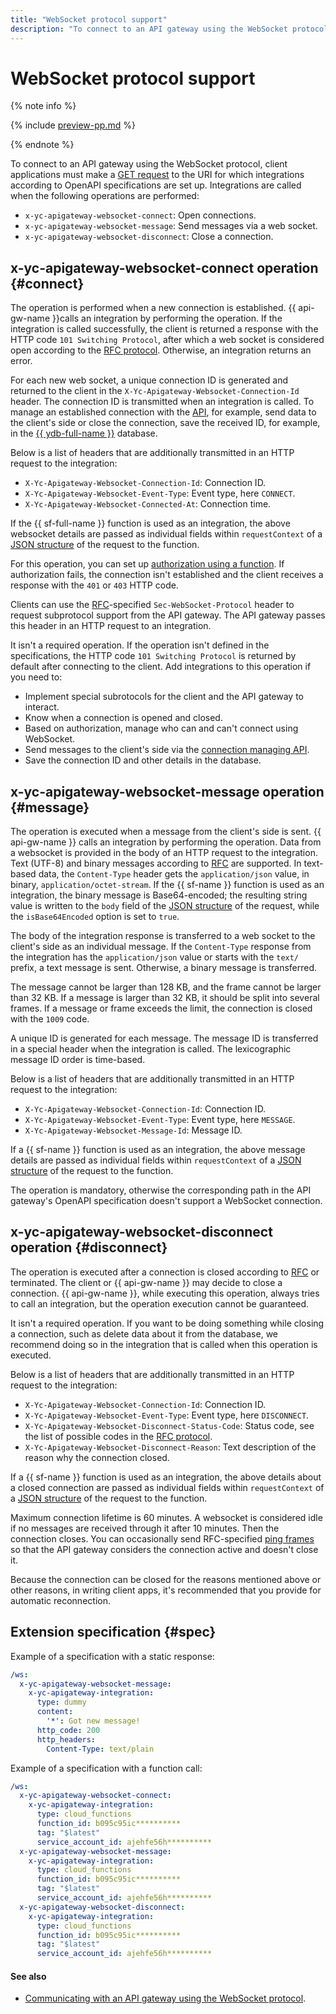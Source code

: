 ```yaml
---
title: "WebSocket protocol support"
description: "To connect to an API gateway using the WebSocket protocol, client applications must make a GET request to the URI for which integrations according to OpenAPI specifications are set up."
---
```


# WebSocket protocol support

{% note info %}

{% include [preview-pp.md](../../../_includes/preview-pp.md) %}

{% endnote %}

To connect to an API gateway using the WebSocket protocol, client applications must make a [GET request](https://www.rfc-editor.org/rfc/rfc6455#section-1.3) to the URI for which integrations according to OpenAPI specifications are set up. Integrations are called when the following operations are performed:
* `x-yc-apigateway-websocket-connect`: Open connections.
* `x-yc-apigateway-websocket-message`: Send messages via a web socket.
* `x-yc-apigateway-websocket-disconnect`: Close a connection.

## x-yc-apigateway-websocket-connect operation {#connect}

The operation is performed when a new connection is established. {{ api-gw-name }}calls an integration by performing the operation. If the integration is called successfully, the client is returned a response with the HTTP code `101 Switching Protocol`, after which a web socket is considered open according to the [RFC protocol](https://www.rfc-editor.org/rfc/rfc6455#page-12). Otherwise, an integration returns an error.

For each new web socket, a unique connection ID is generated and returned to the client in the `X-Yc-Apigateway-Websocket-Connection-Id` header. The connection ID is transmitted when an integration is called. To manage an established connection with the [API](../../api-ref/websocket/authentication.md), for example, send data to the client's side or close the connection, save the received ID, for example, in the [{{ ydb-full-name }}](../../../ydb/) database.

Below is a list of headers that are additionally transmitted in an HTTP request to the integration:
* `X-Yc-Apigateway-Websocket-Connection-Id`: Connection ID.
* `X-Yc-Apigateway-Websocket-Event-Type`: Event type, here `CONNECT`.
* `X-Yc-Apigateway-Websocket-Connected-At`: Connection time.

If the {{ sf-full-name }} function is used as an integration, the above websocket details are passed as individual fields within `requestContext` of a [JSON structure](../../../functions/concepts/function-invoke.md#request) of the request to the function.

For this operation, you can set up [authorization using a function](../extensions/function-authorizer.md). If authorization fails, the connection isn't established and the client receives a response with the `401` or `403` HTTP code.

Clients can use the [RFC](https://www.rfc-editor.org/rfc/rfc6455#page-12)-specified `Sec-WebSocket-Protocol` header to request subprotocol support from the API gateway. The API gateway passes this header in an HTTP request to an integration.

It isn't a required operation. If the operation isn't defined in the specifications, the HTTP code `101 Switching Protocol` is returned by default after connecting to the client. Add integrations to this operation if you need to:
* Implement special subrotocols for the client and the API gateway to interact.
* Know when a connection is opened and closed.
* Based on authorization, manage who can and can't connect using WebSocket.
* Send messages to the client's side via the [connection managing API](../../api-ref/websocket/authentication.md).
* Save the connection ID and other details in the database.

## x-yc-apigateway-websocket-message operation {#message}

The operation is executed when a message from the client's side is sent. {{ api-gw-name }} calls an integration by performing the operation. Data from a websocket is provided in the body of an HTTP request to the integration. Text (UTF-8) and binary messages according to [RFC](https://www.rfc-editor.org/rfc/rfc6455#section-5.6) are supported. In text-based data, the `Content-Type` header gets the `application/json` value, in binary, `application/octet-stream`. If the {{ sf-name }} function is used as an integration, the binary message is Base64-encoded; the resulting string value is written to the `body` field of the [JSON structure](../../../functions/concepts/function-invoke.md#request) of the request, while the `isBase64Encoded` option is set to `true`.

The body of the integration response is transferred to a web socket to the client's side as an individual message. If the `Content-Type` response from the integration has the `application/json` value or starts with the `text/` prefix, a text message is sent. Otherwise, a binary message is transferred.

The message cannot be larger than 128 KB, and the frame cannot be larger than 32 KB. If a message is larger than 32 KB, it should be split into several frames. If a message or frame exceeds the limit, the connection is closed with the `1009` code.

A unique ID is generated for each message. The message ID is transferred in a special header when the integration is called. The lexicographic message ID order is time-based.

Below is a list of headers that are additionally transmitted in an HTTP request to the integration:
* `X-Yc-Apigateway-Websocket-Connection-Id`: Connection ID.
* `X-Yc-Apigateway-Websocket-Event-Type`: Event type, here `MESSAGE`.
* `X-Yc-Apigateway-Websocket-Message-Id`: Message ID.

If a {{ sf-name }} function is used as an integration, the above message details are passed as individual fields within `requestContext` of a [JSON structure](../../../functions/concepts/function-invoke.md#request) of the request to the function.

The operation is mandatory, otherwise the corresponding path in the API gateway's OpenAPI specification doesn't support a WebSocket connection.

## x-yc-apigateway-websocket-disconnect operation {#disconnect}

The operation is executed after a connection is closed according to [RFC](https://www.rfc-editor.org/rfc/rfc6455#section-1.4) or terminated. The client or {{ api-gw-name }} may decide to close a connection. {{ api-gw-name }}, while executing this operation, always tries to call an integration, but the operation execution cannot be guaranteed.

It isn't a required operation. If you want to be doing something while closing a connection, such as delete data about it from the database, we recommend doing so in the integration that is called when this operation is executed.

Below is a list of headers that are additionally transmitted in an HTTP request to the integration:
* `X-Yc-Apigateway-Websocket-Connection-Id`: Connection ID.
* `X-Yc-Apigateway-Websocket-Event-Type`: Event type, here `DISCONNECT`.
* `X-Yc-Apigateway-Websocket-Disconnect-Status-Code`: Status code, see the list of possible codes in the [RFC protocol](https://www.rfc-editor.org/rfc/rfc6455#section-7.4).
* `X-Yc-Apigateway-Websocket-Disconnect-Reason`: Text description of the reason why the connection closed.

If a {{ sf-name }} function is used as an integration, the above details about a closed connection are passed as individual fields within `requestContext` of a [JSON structure](../../../functions/concepts/function-invoke.md#request) of the request to the function.

Maximum connection lifetime is 60 minutes. A websocket is considered idle if no messages are received through it after 10 minutes. Then the connection closes. You can occasionally send RFC-specified [ping frames](https://www.rfc-editor.org/rfc/rfc6455#section-5.5.2) so that the API gateway considers the connection active and doesn't close it.

Because the connection can be closed for the reasons mentioned above or other reasons, in writing client apps, it's recommended that you provide for automatic reconnection.

## Extension specification {#spec}

Example of a specification with a static response:

```yaml
/ws:
  x-yc-apigateway-websocket-message:
    x-yc-apigateway-integration:
      type: dummy
      content:
        '*': Got new message!
      http_code: 200
      http_headers:
        Content-Type: text/plain
```

Example of a specification with a function call:

```yaml
/ws:
  x-yc-apigateway-websocket-connect:
    x-yc-apigateway-integration:
      type: cloud_functions
      function_id: b095c95ic**********
      tag: "$latest"
      service_account_id: ajehfe56h**********
  x-yc-apigateway-websocket-message:
    x-yc-apigateway-integration:
      type: cloud_functions
      function_id: b095c95ic**********
      tag: "$latest"
      service_account_id: ajehfe56h**********
  x-yc-apigateway-websocket-disconnect:
    x-yc-apigateway-integration:
      type: cloud_functions
      function_id: b095c95ic**********
      tag: "$latest"
      service_account_id: ajehfe56h**********
```

#### See also

* [Communicating with an API gateway using the WebSocket protocol](../../tutorials/api-gw-websocket.md).